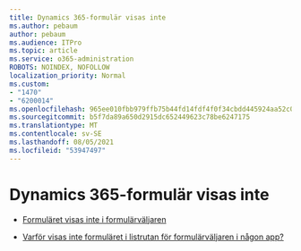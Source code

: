 ```yaml
---
title: Dynamics 365-formulär visas inte
ms.author: pebaum
author: pebaum
ms.audience: ITPro
ms.topic: article
ms.service: o365-administration
ROBOTS: NOINDEX, NOFOLLOW
localization_priority: Normal
ms.custom:
- "1470"
- "6200014"
ms.openlocfilehash: 965ee010fbb979ffb75b44fd14fdf4f0f34cbdd445924aa52c0937b5b1f5cc8e
ms.sourcegitcommit: b5f7da89a650d2915dc652449623c78be6247175
ms.translationtype: MT
ms.contentlocale: sv-SE
ms.lasthandoff: 08/05/2021
ms.locfileid: "53947497"
---
```

# <a name="dynamics-365-form-not-visible"></a>Dynamics 365-formulär visas inte

* [Formuläret visas inte i formulärväljaren](https://docs.microsoft.com/dynamics365/customer-engagement/customize/control-access-forms)

* [Varför visas inte formuläret i listrutan för formulärväljaren i någon app?](https://docs.microsoft.com/powerapps/maker/model-driven-apps/create-design-forms?branch=master#why-is-my-form-not-visible-in-the-form-selector-drop-down-in-my-app)
